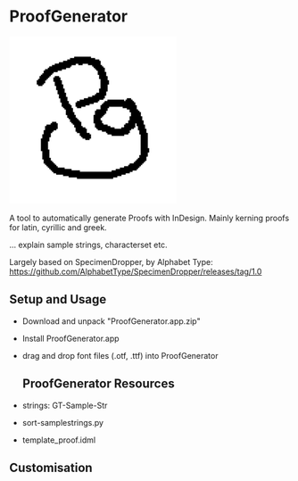 # ProofGenerator
![](data/PG-bw-small.gif)

 A tool to automatically generate Proofs with InDesign.
 Mainly kerning proofs for latin, cyrillic and greek.
 
 
 ... explain sample strings, characterset etc.
 
 Largely based on SpecimenDropper, by Alphabet Type:
 https://github.com/AlphabetType/SpecimenDropper/releases/tag/1.0
 
 ## Setup and Usage
- Download and unpack "ProofGenerator.app.zip"
- Install ProofGenerator.app
- drag and drop font files (.otf, .ttf) into ProofGenerator
 
  ## ProofGenerator Resources
- strings: 
GT-Sample-Str
- sort-samplestrings.py
- template_proof.idml

## Customisation
